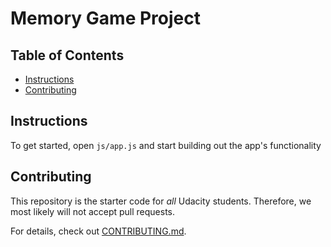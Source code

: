 # Memory Game Project

## Table of Contents

* [Instructions](#instructions)
* [Contributing](#contributing)

## Instructions

To get started, open `js/app.js` and start building out the app's functionality


## Contributing

This repository is the starter code for _all_ Udacity students. Therefore, we most likely will not accept pull requests.

For details, check out [CONTRIBUTING.md](CONTRIBUTING.md).

